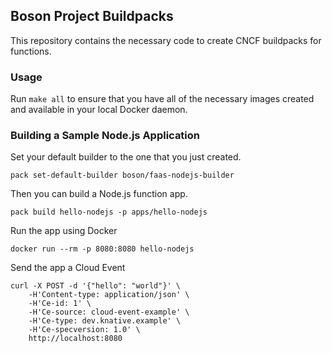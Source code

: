 ## Boson Project Buildpacks

This repository contains the necessary code to create CNCF buildpacks for functions.

### Usage

Run `make all` to ensure that you have all of the necessary images created
and available in your local Docker daemon.

### Building a Sample Node.js Application

Set your default builder to the one that you just created.

```console
pack set-default-builder boson/faas-nodejs-builder
```

Then you can build a Node.js function app.

```console
pack build hello-nodejs -p apps/hello-nodejs
```

Run the app using Docker

```console
docker run --rm -p 8080:8080 hello-nodejs
```

Send the app a Cloud Event

```console
curl -X POST -d '{"hello": "world"}' \
    -H'Content-type: application/json' \
    -H'Ce-id: 1' \
    -H'Ce-source: cloud-event-example' \
    -H'Ce-type: dev.knative.example' \
    -H'Ce-specversion: 1.0' \
    http://localhost:8080
```
